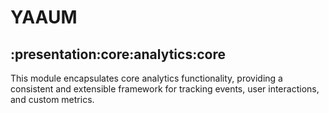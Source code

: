 # YAAUM

## :presentation:core:analytics:core

This module encapsulates core analytics functionality, providing a consistent and extensible
framework for tracking events, user interactions, and custom metrics.